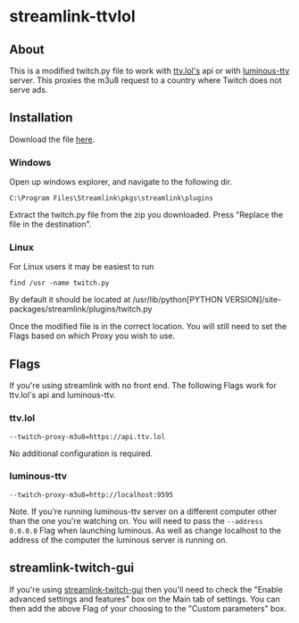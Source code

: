 # streamlink-ttvlol
## About
This is a modified twitch.py file to work with [ttv.lol's](https://github.com/TTV-LOL/extensions) api or with [luminous-ttv](https://github.com/AlyoshaVasilieva/luminous-ttv) server. This proxies the m3u8 request to a country where Twitch does not serve ads.

## Installation

Download the file [here](https://github.com/2bc4/streamlink-ttvlol/releases/download/20221206/twitch.py). 
### Windows
Open up windows explorer, and navigate to the following dir.
```
C:\Program Files\Streamlink\pkgs\streamlink\plugins
```
Extract the twitch.py file from the zip you downloaded. Press "Replace the file in the destination".
### Linux
For Linux users it may be easiest to run 
```
find /usr -name twitch.py 
```
By default it should be located at /usr/lib/python[PYTHON VERSION]/site-packages/streamlink/plugins/twitch.py

Once the modified file is in the correct location. You will still need to set the Flags based on which Proxy you wish to use. 

## Flags
If you're using streamlink with no front end. The following Flags work for ttv.lol's api and luminous-ttv.
### ttv.lol
```
--twitch-proxy-m3u8=https://api.ttv.lol
```
No additional configuration is required.
### luminous-ttv
```
--twitch-proxy-m3u8=http://localhost:9595
```
Note. If you're running luminous-ttv server on a different computer other than the one you're watching on. You will need to pass the ```--address 0.0.0.0``` Flag when launching luminous. As well as change localhost to the address of the computer the luminous server is running on.

## streamlink-twitch-gui
If you're using [streamlink-twitch-gui](https://github.com/streamlink/streamlink-twitch-gui) then you'll need to check the "Enable advanced settings and features" box on the Main tab of settings. You can then add the above Flag of your choosing to the "Custom parameters" box.
